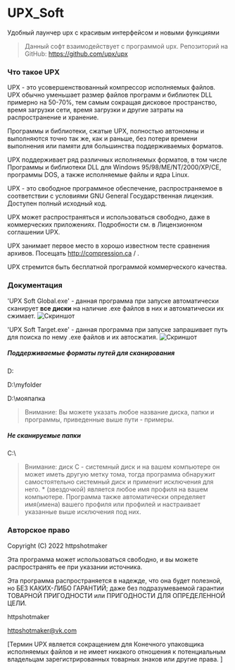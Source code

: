 # UPX_Soft
Удобный лаунчер upx с красивым интерфейсом и новыми функциями

>Данный софт взаимодействует с программой upx. Репозиторий на GitHub: https://github.com/upx/upx


### Что такое UPX

UPX - это усовершенствованный компрессор исполняемых файлов. UPX обычно
уменьшает размер файлов программ и библиотек DLL примерно на 50-70%, тем самым
сокращая дисковое пространство, время загрузки сети, время загрузки и
другие затраты на распространение и хранение.

Программы и библиотеки, сжатые UPX, полностью автономны
и выполняются точно так же, как и раньше, без потери времени выполнения или памяти для большинства
поддерживаемых форматов.

UPX поддерживает ряд различных исполняемых форматов, в том числе
Программы и библиотеки DLL для Windows 95/98/ME/NT/2000/XP/CE, программы DOS,
а также исполняемые файлы и ядра Linux.

UPX - это свободное программное обеспечение, распространяемое в соответствии с условиями GNU General
Государственная лицензия. Доступен полный исходный код.

UPX может распространяться и использоваться свободно, даже в коммерческих приложениях.
Подробности см. в Лицензионном соглашении UPX.

UPX занимает первое место в хорошо известном тесте сравнения архивов. Посещать
http://compression.ca / .

UPX стремится быть бесплатной программой коммерческого качества.

### Документация

'UPX Soft Global.exe' - данная программа при запуске автоматически сканирует **все диски** на наличие .exe файлов в них и автоматически их сжимает.
![Скриншот](https://user-images.githubusercontent.com/80145620/167182012-3e7ea2ca-78e3-4007-a884-393f6bca3864.png)

'UPX Soft Target.exe' - данная программа при запуске запрашивает путь для поиска по нему .exe файлов и их автосжатия. 
![Скриншот](https://user-images.githubusercontent.com/80145620/167182091-847133cd-e0e5-4d06-95dc-a8aa973192cd.png)

##### Поддерживаемые форматы путей для сканирования
D:

D:\\myfolder

D:\\мояпапка


>Внимание: Вы можете указать любое название диска, папки и программы, приведенные выше пути - примеры.

##### Не сканируемые папки

C:\\


>Внимание: диск C - системный диск и на вашем компьютере он может иметь другую метку тома, тогда программа обнаружит самостоятельно системный диск и применит исключения для него. * (звездочкой) является любое имя профиля на вашем компьютере. Программа также автоматически определяет имя(имена) вашего профиля или профилей и настраивает указанные выше исключения под них.

### Авторское право

Copyright (C) 2022 httpshotmaker

Эта программа может использоваться свободно, и вы можете
распространять ее при указании источника.

Эта программа распространяется в надежде, что она будет полезной,
но БЕЗ КАКИХ-ЛИБО ГАРАНТИЙ; даже без подразумеваемой гарантии ТОВАРНОЙ
ПРИГОДНОСТИ или ПРИГОДНОСТИ ДЛЯ ОПРЕДЕЛЕННОЙ ЦЕЛИ.

   httpshotmaker
   
   <httpshotmaker@vk.com>


[Термин UPX является сокращением для Конечного упаковщика исполняемых
файлов и не имеет никакого отношения к потенциальным владельцам зарегистрированных товарных знаков
  или другие права. ]
